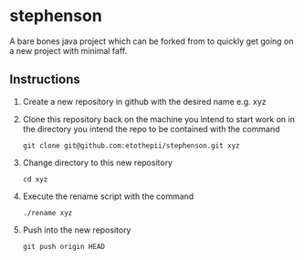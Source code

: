 stephenson
=============

A bare bones java project which can be forked from to quickly get going on a new project with minimal faff.

Instructions
------------

1. Create a new repository in github with the desired name e.g. xyz
2. Clone this repository back on the machine you intend to start work on in the directory you intend the repo to be contained with the command
  
    `git clone git@github.com:etothepii/stephenson.git xyz`

3. Change directory to this new repository

    `cd xyz`

4. Execute the rename script with the command

    `./rename xyz`

5. Push into the new repository

    `git push origin HEAD`
